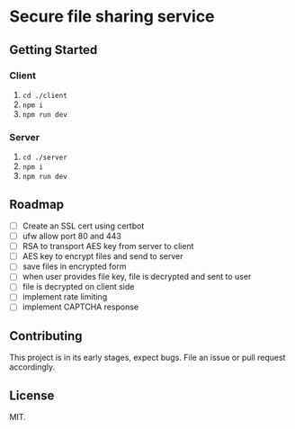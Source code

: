 # Secure file sharing service

## Getting Started

### Client

1. `cd ./client`
1. `npm i`
1. `npm run dev`

### Server

1. `cd ./server`
1. `npm i`
1. `npm run dev`

## Roadmap

- [ ] Create an SSL cert using certbot
- [ ] ufw allow port 80 and 443
- [ ] RSA to transport AES key from server to client
- [ ] AES key to encrypt files and send to server
- [ ] save files in encrypted form
- [ ] when user provides file key, file is decrypted and sent to user
- [ ] file is decrypted on client side
- [ ] implement rate limiting
- [ ] implement CAPTCHA response

## Contributing

This project is in its early stages, expect bugs. File an issue or pull request accordingly.

## License

MIT.
